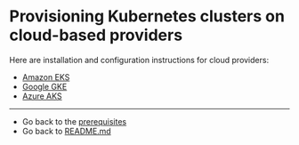 # Provisioning Kubernetes clusters on cloud-based providers

Here are installation and configuration instructions for cloud providers:

* [Amazon EKS](EKS_SETUP.md) 
* [Google GKE](GKE_SETUP.md)
* [Azure AKS](AKS_SETUP.md)

***
* Go back to the [prerequisites](../../installation/PREREQUISITES.md)
* Go back to [README.md](../../README.md)
